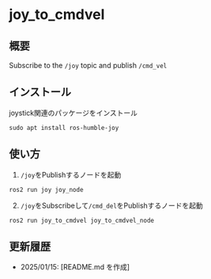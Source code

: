 # joy_to_cmdvel
## 概要
Subscribe to the `/joy` topic and publish `/cmd_vel`
## インストール
joystick関連のパッケージをインストール
```
sudo apt install ros-humble-joy
```
## 使い方
1. `/joy`をPublishするノードを起動
```
ros2 run joy joy_node
```
2. `/joy`をSubscribeして`/cmd_del`をPublishするノードを起動
```
ros2 run joy_to_cmdvel joy_to_cmdvel_node
```
## 更新履歴
* 2025/01/15: [README.md を作成]
